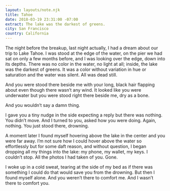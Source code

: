```yaml
---
layout: layouts/note.njk
title: Tahoe
date: 2018-03-19 23:31:00 -07:00
extract: The lake was the darkest of greens.
city: San Francisco
country: California
---
```


The night before the breakup, last night actually, I had a dream about our trip to Lake Tahoe. I was stood at the edge of the water, on the pier we had sat on only a few months before, and I was looking over the edge, down into its depths. There was no color in the water, no light at all; inside, the lake was the darkest of greens. It was a color without variation in hue or saturation and the water was silent. All was dead still.

And you were stood there beside me with your long, black hair flapping about even though there wasn’t any wind. It looked like you were underwater but you were stood right there beside me, dry as a bone.

And you wouldn’t say a damn thing.

I gave you a tiny nudge in the side expecting a reply but there was nothing. You didn’t move. And I turned to you, asked how you were doing. Again, nothing. You just stood there, drowning.

A moment later I found myself hovering above the lake in the center and you were far away. I’m not sure how I could hover above the water so effortlessly but for some daft reason, and without question, I began dropping all my things into the lake: my phone, my wallet, my keys. I couldn’t stop. All the photos I had taken of you. Gone.

I woke up in a cold sweat, tearing at the side of my bed as if there was something I could do that would save you from the drowning. But then I found myself alone. And you weren’t there to comfort me. And I wasn’t there to comfort you.
